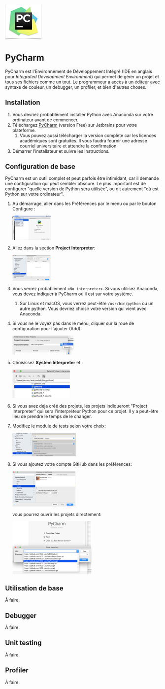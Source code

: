 <img src="HOWTO-Installer et utiliser PyCharm.assets/image-20200118150035703.png" alt="image-20200118150035703" style="zoom:25%;" />

# PyCharm

PyCharm est l'Environnement de Développement Intégré (IDE en anglais pour *Integrated Development Environment*) qui permet de gérer un projet et tous ses fichiers comme un tout.  Le programmeur a accès à un éditeur avec syntaxe de couleur, un debugger, un profiler, et bien d'autres choses.

## Installation

1. Vous devriez probablement installer Python avec Anaconda sur votre ordinateur avant de commencer.
2. Téléchargez [PyCharm](https://www.jetbrains.com/pycharm/download/#section=mac) (version Free) sur Jetbrains pour votre plateforme.  
   1. Vous pouvez aussi télécharger la version complète car les licences académiques sont gratuites. Il vous faudra fournir une adresse courriel universitaire et attendre la confirmation.
3. Démarrer l'installateur et suivre les instructions.

## Configuration de base

PyCharm est un outil complet et peut parfois être intimidant, car il demande une configuration qui peut sembler obscure. Le plus important est de configurer "quelle version de Python sera utilisée", ou dit autrement "où est Python sur votre ordinateur".

1. Au démarrage, aller dans les Préférences par le menu ou par le bouton Configure :

   <img src="HOWTO-Installer et utiliser PyCharm.assets/image-20200118150951318.png" alt="image-20200118150951318" style="zoom:12%;" />

2. Allez dans la section **Project Interpreter**:

   <img src="HOWTO-Installer et utiliser PyCharm.assets/image-20200118151112932.png" alt="image-20200118151112932" style="zoom:12%;" />

3. Vous verrez probablement `<No interpreter>`.  Si vous utilisez Anaconda, vous devez indiquer à PyCharm où il est sur votre système.

   1. Sur Linux et macOS, vous verrez peut-être `/usr/bin/python` ou un autre python. Vous devriez choisir votre version qui vient avec Anaconda.

4. Si vous ne le voyez pas dans le menu, cliquer sur la roue de configuration pour l'ajouter (Add):

   <img src="HOWTO-Installer et utiliser PyCharm.assets/image-20200118151442560.png" alt="image-20200118151442560" style="zoom:20%;" />

5. Choisissez **System Interpreter** et :

   <img src="HOWTO-Installer et utiliser PyCharm.assets/image-20200118151738599.png" alt="image-20200118151738599" style="zoom:25%;" />

6. Si vous avez deja créé des projets, les projets indiqueront "Project Interpreter" qui sera l'interpréteur Python pour ce projet.  Il y a peut-être lieu de prendre le temps de le changer.

7. Modifiez le module de tests selon votre choix:

   <img src="HOWTO-Installer et utiliser PyCharm.assets/image-20200118152905378.png" alt="image-20200118152905378" style="zoom:20%;" />
   
8. Si vous ajoutez votre compte GitHub dans les préférences: 
  
   <img src="HOWTO-Installer et utiliser PyCharm.assets/image-20200118171448459.png" alt="image-20200118171448459" style="zoom:20%;" />
   
   vous pourrez ouvrir les projets directement:

   <img src="HOWTO-Installer et utiliser PyCharm.assets/image-20200118171543626.png" alt="image-20200118171543626" style="zoom:25%;" /> 

## Utilisation de base

À faire.

## Debugger

À faire.

## Unit testing

À faire.

## Profiler

À faire.

